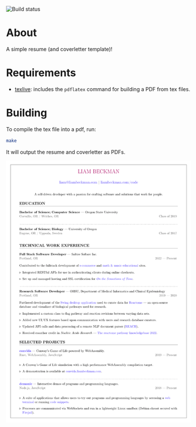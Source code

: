 ![Build status](https://github.com/lbeckman314/resume/actions/workflows/build.yml/badge.svg)

# About

A simple resume (and coverletter template)!

# Requirements

- [texlive](http://www.tug.org/texlive/): includes the `pdflatex` command for building a PDF from tex files.

# Building

To compile the tex file into a pdf, run:

```sh
make
```

It will output the resume and coverletter as PDFs.

![Resume](./resume.png)
